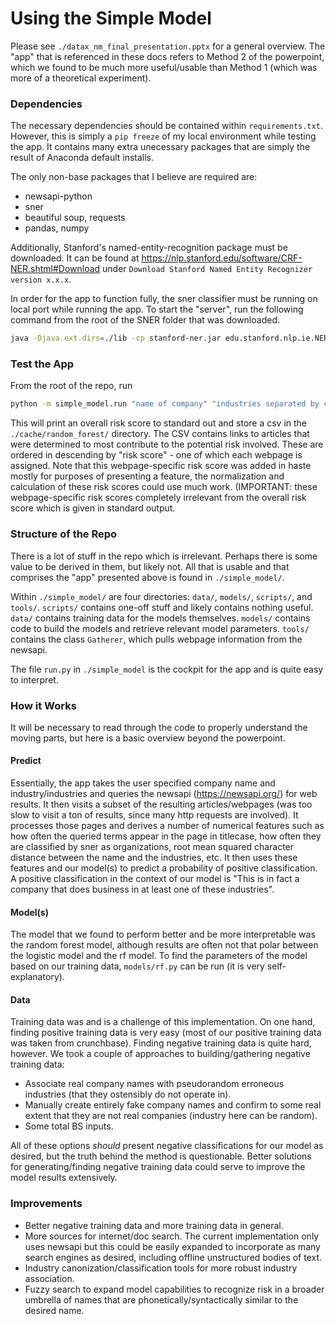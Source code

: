 # Using the Simple Model

Please see `./datax_nm_final_presentation.pptx` for a general overview. The "app" that is referenced in these docs refers to Method 2 of the powerpoint, which we found to be much more useful/usable than Method 1 (which was more of a theoretical experiment).

### Dependencies

The necessary dependencies should be contained within `requirements.txt`. However, this is simply a `pip freeze` of my local environment while testing the app. It contains many extra unecessary packages that are simply the result of Anaconda default installs.

The only non-base packages that I believe are required are: 
- newsapi-python
- sner
- beautiful soup, requests
- pandas, numpy

Additionally, Stanford's named-entity-recognition package must be downloaded. It can be found at https://nlp.stanford.edu/software/CRF-NER.shtml#Download under `Download Stanford Named Entity Recognizer version x.x.x`.

In order for the app to function fully, the sner classifier must be running on local port while running the app. To start the "server", run the following command from the root of the SNER folder that was downloaded.
```bash
java -Djava.ext.dirs=./lib -cp stanford-ner.jar edu.stanford.nlp.ie.NERServer -port 9199 -loadClassifier ./classifiers/english.all.3class.distsim.crf.ser.gz  -tokenizerFactory edu.stanford.nlp.process.WhitespaceTokenizer -tokenizerOptions tokenizeNLs=false
```

### Test the App

From the root of the repo, run
```bash
python -m simple_model.run "name of company" "industries separated by comma"
```
This will print an overall risk score to standard out and store a csv in the `./cache/random_forest/` directory. The CSV contains links to articles that were determined to most contribute to the potential risk involved. These are ordered in descending by "risk score" - one of which each webpage is assigned. Note that this webpage-specific risk score was added in haste mostly for purposes of presenting a feature, the normalization and calculation of these risk scores could use much work. (IMPORTANT: these webpage-specific risk scores completely irrelevant from the overall risk score which is given in standard output.

### Structure of the Repo
There is a lot of stuff in the repo which is irrelevant. Perhaps there is some value to be derived in them,   but likely not. All that is usable and that comprises the "app" presented above is found in `./simple_model/`.

Within `./simple_model/` are four directories: `data/`, `models/`, `scripts/`, and `tools/`. `scripts/` contains one-off stuff and likely contains nothing useful. `data/` contains training data for the models themselves. `models/` contains code to build the models and retrieve relevant model parameters. `tools/` contains the class `Gatherer`, which pulls webpage information from the newsapi.

The file `run.py` in `./simple_model` is the cockpit for the app and is quite easy to interpret.

### How it Works

It will be necessary to read through the code to properly understand the moving parts, but here is a basic overview beyond the powerpoint.

#### Predict
Essentially, the app takes the user specified company name and industry/industries and queries the newsapi (https://newsapi.org/) for web results. It then visits a subset of the resulting articles/webpages (was too slow to visit a ton of results, since many http requests are involved). It processes those pages and derives a number of numerical features such as how often the queried terms appear in the page in titlecase, how often they are classified by sner as organizations, root mean squared character distance between the name and the industries, etc. It then uses these features and our model(s) to predict a probability of positive classification. A positive classification in the context of our model is "This is in fact a company that does business in at least one of these industries".

#### Model(s)
The model that we found to perform better and be more interpretable was the random forest model, although results are often not that polar between the logistic model and the rf model.  To find the parameters of the model based on our training data, `models/rf.py` can be run (it is very self-explanatory).

#### Data
Training data was and is a challenge of this implementation. On one hand, finding positive training data is very easy (most of our positive training data was taken from crunchbase). Finding negative training data is quite hard, however. We took a couple of approaches to building/gathering negative training data:
- Associate real company names with pseudorandom erroneous industries (that they ostensibly do not operate in).
- Manually create entirely fake company names and confirm to some real extent that they are not real companies (industry here can be random).
- Some total BS inputs.

All of these options *should* present negative classifications for our model as desired, but the truth behind the method is questionable. Better solutions for generating/finding negative training data could serve to improve the model results extensively.

### Improvements
- Better negative training data and more training data in general.
- More sources for internet/doc search. The current implementation only uses newsapi but this could be easily expanded to incorporate as many search engines as desired, including offline unstructured bodies of text.
- Industry canonization/classification tools for more robust industry association.
- Fuzzy search to expand model capabilities to recognize risk in a broader umbrella of names that are phonetically/syntactically similar to the desired name.

